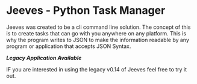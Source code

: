 # Jeeves - Python Task Manager
Jeeves was created to be a cli command line solution. The concept of this is to create tasks that can go with you anywhere on any platform. This is why the program writes to JSON to make the information readable by any program or application that accepts JSON Syntax.

***Legacy Application Available***

IF you are interested in using the legacy v0.14 of Jeeves feel free to try it out. 

